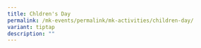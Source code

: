 ```yaml
---
title: Chldren's Day
permalink: /mk-events/permalink/mk-activities/children-day/
variant: tiptap
description: ""
---
```

<p></p>